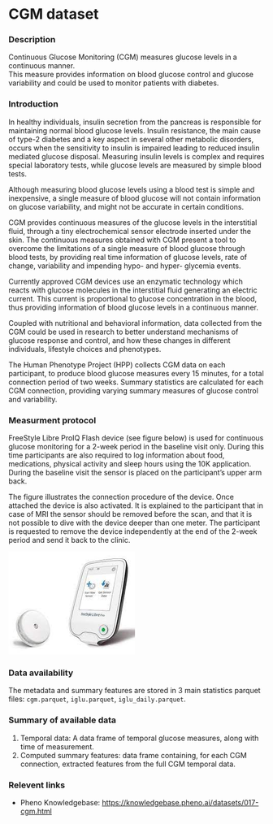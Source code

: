 # CGM dataset  

### Description 

Continuous Glucose Monitoring (CGM) measures glucose levels in a continuous manner. <br>
This measure provides information on blood glucose control and glucose variability and could be used to monitor patients with diabetes.

### Introduction

In healthy individuals, insulin secretion from the pancreas is responsible for maintaining normal blood glucose levels. Insulin resistance, the main cause of type-2 diabetes and a key aspect in several other metabolic disorders, occurs when the sensitivity to insulin is impaired leading to reduced insulin mediated glucose disposal. Measuring insulin levels is complex and requires special laboratory tests, while glucose levels are measured by simple blood tests. 

Although measuring blood glucose levels using a blood test is simple and inexpensive, a single measure of blood glucose will not contain information on glucose variability, and might not be accurate in certain conditions. 

CGM provides continuous measures of the glucose levels in the interstitial fluid, through a tiny electrochemical sensor electrode inserted under the skin. The continuous measures obtained with CGM present a tool to overcome the limitations of a single measure of blood glucose through blood tests, by providing real time information of glucose levels, rate of change, variability and impending hypo- and hyper- glycemia events.

Currently approved CGM devices use an enzymatic technology which reacts with glucose molecules in the interstitial fluid generating an electric current. This current is proportional to glucose concentration in the blood, thus providing information of blood glucose levels in a continuous manner.

Coupled with nutritional and behavioral information, data collected from the CGM could be used in research to better understand mechanisms of glucose response and control, and how these changes in different individuals, lifestyle choices and phenotypes.

The Human Phenotype Project (HPP) collects CGM data on each participant, to produce blood glucose measures every 15 minutes, for a total connection period of two weeks. Summary statistics are calculated for each CGM connection, providing varying summary measures of glucose control and variability. 

### Measurment protocol 
<!-- long measurment protocol for the data browser -->
FreeStyle Libre ProIQ Flash device (see figure below) is used for continuous glucose monitoring for a 2-week period in the baseline visit only. During this time participants are also required to log information about food, medications, physical activity and sleep hours using the 10K application.
During the baseline visit the sensor is placed on the participant’s upper arm back.

The figure illustrates the connection procedure of the device. Once attached the device is also activated. It is explained to the participant that in case of MRI the sensor should be removed before the scan, and that it is not possible to dive with the device deeper than one meter. The participant is requested to remove the device independently at the end of the 2-week period and send it back to the clinic.  

![CGM](cgm_device.jpeg)

### Data availability 
<!-- for the example notebooks -->
The metadata and summary features are stored in 3 main statistics parquet files: `cgm.parquet`, `iglu.parquet`, `iglu_daily.parquet`.

### Summary of available data 
<!-- for the data browser -->
1. Temporal data: A data frame of temporal glucose measures, along with time of measurement.  
2. Computed summary features: data frame containing, for each CGM connection, extracted features from the full CGM temporal data.

### Relevent links

* Pheno Knowledgebase: https://knowledgebase.pheno.ai/datasets/017-cgm.html